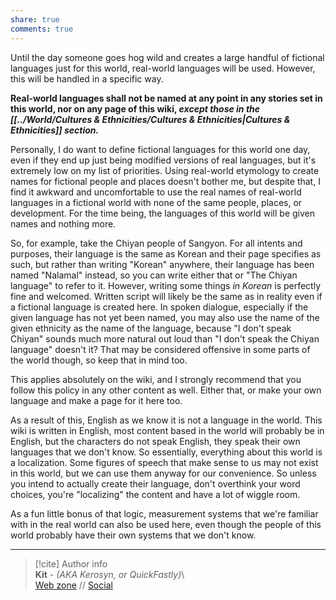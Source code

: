 ```yaml
---  
share: true  
comments: true  
---  
```

Until the day someone goes hog wild and creates a large handful of fictional languages just for this world, real-world languages will be used. However, this will be handled in a specific way.  
  
**Real-world languages shall not be named at any point in any stories set in this world, nor on any page of this wiki, *except those in the [[../World/Cultures & Ethnicities/Cultures & Ethnicities|Cultures & Ethnicities]] section.***  
  
Personally, I do want to define fictional languages for this world one day, even if they end up just being modified versions of real languages, but it's extremely low on my list of priorities. Using real-world etymology to create names for fictional people and places doesn't bother me, but despite that, I find it awkward and uncomfortable to use the real names of real-world languages in a fictional world with none of the same people, places, or development. For the time being, the languages of this world will be given names and nothing more.  
  
So, for example, take the Chiyan people of Sangyon. For all intents and purposes, their language is the same as Korean and their page specifies as such, but rather than writing "Korean" anywhere, their language has been named "Nalamal" instead, so you can write either that or "The Chiyan language" to refer to it. However, writing some things *in Korean* is perfectly fine and welcomed. Written script will likely be the same as in reality even if a fictional language is created here. In spoken dialogue, especially if the given language has not yet been named, you may also use the name of the given ethnicity as the name of the language, because "I don't speak Chiyan" sounds much more natural out loud than "I don't speak the Chiyan language" doesn't it? That may be considered offensive in some parts of the world though, so keep that in mind too.  
  
This applies absolutely on the wiki, and I strongly recommend that you follow this policy in any other content as well. Either that, or make your own language and make a page for it here too.  
  
As a result of this, English as we know it is not a language in the world. This wiki is written in English, most content based in the world will probably be in English, but the characters do not speak English, they speak their own languages that we don't know. So essentially, everything about this world is a localization. Some figures of speech that make sense to us may not exist in this world, but we can use them anyway for our convenience. So unless you intend to actually create their language, don't overthink your word choices, you're "localizing" the content and have a lot of wiggle room.  
  
As a fun little bonus of that logic, measurement systems that we're familiar with in the real world can also be used here, even though the people of this world probably have their own systems that we don't know.  
  
-----  
> [!cite] Author info  
> **Kit** - *(AKA Kerosyn, or QuickFastly)*\  
> [Web zone](https://kerosyn.link) // [Social](https://a.tripulse.link/@kit)